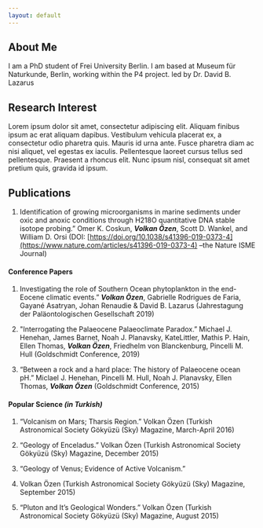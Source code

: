 ```yaml
---
layout: default
---
```


## About Me

I am a PhD student of Frei University Berlin. I am based at Museum für Naturkunde, Berlin, working within the P4 project. led by Dr. David B. Lazarus



## Research Interest

Lorem ipsum dolor sit amet, consectetur adipiscing elit. Aliquam finibus ipsum ac erat aliquam dapibus. Vestibulum vehicula placerat ex, a consectetur odio pharetra quis. Mauris id urna ante. Fusce pharetra diam ac nisi aliquet, vel egestas ex iaculis. Pellentesque laoreet cursus tellus sed pellentesque. Praesent a rhoncus elit. Nunc ipsum nisl, consequat sit amet pretium quis, gravida id ipsum.

## Publications

1. Identification of growing microorganisms in marine sediments under oxic and anoxic conditions through H218O quantitative DNA stable isotope probing.” Omer K. Coskun, ***Volkan Özen***, Scott D. Wankel, and William D. Orsi (DOI: [https://doi.org/10.1038/s41396-019-0373-4](https://www.nature.com/articles/s41396-019-0373-4) –the Nature ISME Journal)

#### Conference Papers

1. Investigating the role of Southern Ocean phytoplankton in the end-Eocene climatic events.” ***Volkan Özen***, Gabrielle Rodrigues de Faria, Gayané Asatryan, Johan Renaudie & David B. Lazarus (Jahrestagung der Paläontologischen Gesellschaft 2019)

2. "Interrogating the Palaeocene Palaeoclimate Paradox.” Michael J. Henehan, James Barnet, Noah J. Planavsky, KateLittler, Mathis P. Hain, Ellen Thomas, ***Volkan Özen***, Friedhelm von Blanckenburg, Pincelli M. Hull (Goldschmidt Conference, 2019)

3. “Between a rock and a hard place: The history of Palaeocene ocean pH.” Miclael J. Henehan, Pincelli M. Hull, Noah J. Planavsky, Ellen Thomas, ***Volkan Özen*** (Goldschmidt Conference, 2015)

#### Popular Science *(in Turkish)*

1. “Volcanism on Mars; Tharsis Region.” Volkan Özen (Turkish Astronomical Society Gökyüzü (Sky) Magazine, March-April 2016)

2. “Geology of Enceladus.” Volkan Özen (Turkish Astronomical Society Gökyüzü (Sky) Magazine, December 2015)

3. “Geology of Venus; Evidence of Active Volcanism.” 

4. Volkan Özen (Turkish Astronomical Society Gökyüzü (Sky) Magazine, September 2015)

5. “Pluton and It’s Geological Wonders.” Volkan Özen (Turkish Astronomical Society Gökyüzü (Sky) Magazine, August 2015)
